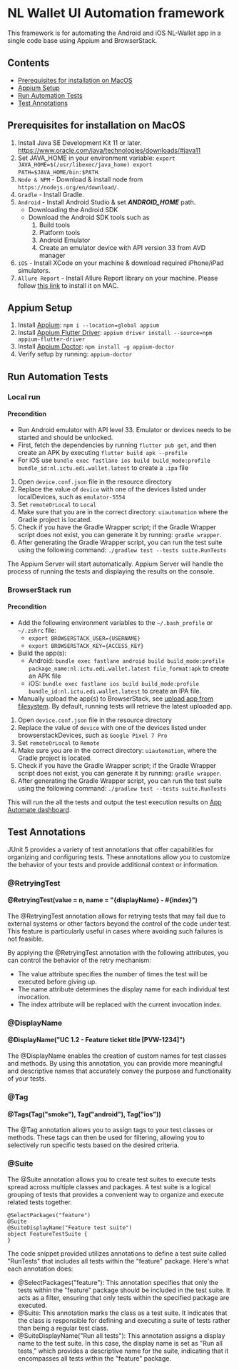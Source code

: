 # NL Wallet UI Automation framework

This framework is for automating the Android and iOS NL-Wallet app in a single code base using Appium and BrowserStack.

## Contents

* [Prerequisites for installation on MacOS](#prerequisites-for-installation-on-macos)
* [Appium Setup](#appium-setup)
* [Run Automation Tests](#run-automation-tests)
* [Test Annotations](#test-annotations)

## Prerequisites for installation on MacOS

1. Install Java SE Development Kit 11 or later. https://www.oracle.com/java/technologies/downloads/#java11</b>
2. Set JAVA_HOME in your environment variable:
   `export JAVA_HOME=$(/usr/libexec/java_home)
   export PATH=$JAVA_HOME/bin:$PATH`.
3. `Node & NPM`</b> - Download & install node from `https://nodejs.org/en/download/`.
4. `Gradle`</b> - Install Gradle.
5. `Android`</b> - Install Android Studio & set <i><b>ANDROID_HOME</b></i> path.
    - Downloading the Android SDK
    - Download the Android SDK tools such as
        1. Build tools
        2. Platform tools
        3. Android Emulator
        4. Create an emulator device with API version 33 from AVD manager
6. `iOS`</b> - Install XCode on your machine & download required iPhone/iPad simulators.
7. `Allure Report`</b> - Install Allure Report library on your machine. Please follow [this link](https://docs.qameta.io/allure/#_installing_a_commandline) to install it on MAC.

## Appium Setup

1. Install [Appium](https://appium.io/docs/en/2.0/quickstart/install/): `npm i --location=global appium`
2. Install [Appium Flutter Driver](https://github.com/appium-userland/appium-flutter-driver): `appium driver install --source=npm appium-flutter-driver`
3. Install [Appium Doctor](https://github.com/appium/appium-doctor): `npm install -g appium-doctor`
4. Verify setup by running: `appium-doctor`

## Run Automation Tests

### Local run

#### Precondition

- Run Android emulator with API level 33. Emulator or devices needs to be started and should be unlocked.
- First, fetch the dependencies by running `flutter pub get`, and then create an APK by executing `flutter build apk --profile`
- For iOS use `bundle exec fastlane ios build build_mode:profile bundle_id:nl.ictu.edi.wallet.latest` to create a `.ipa` file

1. Open `device.conf.json` file in the resource directory
2. Replace the value of `device` with one of the devices listed under localDevices, such as `emulator-5554`
3. Set `remoteOrLocal` to `Local`
4. Make sure that you are in the correct directory: `uiautomation` where the Gradle project is located.
5. Check if you have the Gradle Wrapper script; if the Gradle Wrapper script does not exist, you can generate it by running: `gradle wrapper`.
6. After generating the Gradle Wrapper script, you can run the test suite using the following command: `./gradlew test --tests suite.RunTests`

The Appium Server will start automatically. Appium Server will handle the process of running the tests and displaying the results on the console.

### BrowserStack run

#### Precondition

- Add the following environment variables to the `~/.bash_profile` or `~/.zshrc` file:
    - `export BROWSERSTACK_USER={USERNAME}`
    - `export BROWSERSTACK_KEY={ACCESS_KEY}`
- Build the app(s):
    - Android: `bundle exec fastlane android build build_mode:profile package_name:nl.ictu.edi.wallet.latest file_format:apk` to create an APK file
    - iOS: `bundle exec fastlane ios build build_mode:profile bundle_id:nl.ictu.edi.wallet.latest` to create an IPA file.
- Manually upload the app(s) to BrowserStack, see [upload app from filesystem](https://www.browserstack.com/docs/app-automate/appium/upload-app-from-filesystem). By default, running tests will retrieve the latest uploaded app.

1. Open `device.conf.json` file in the resource directory
2. Replace the value of `device` with one of the devices listed under browserstackDevices, such as `Google Pixel 7 Pro`
3. Set `remoteOrLocal` to `Remote`
4. Make sure you are in the correct directory: `uiautomation`, where the Gradle project is located.
5. Check if you have the Gradle Wrapper script; if the Gradle Wrapper script does not exist, you can generate it by running: `gradle wrapper`.
6. After generating the Gradle Wrapper script, you can run the test suite using the following command: `./gradlew test --tests suite.RunTests`

This will run the all the tests and output the test execution results on [App Automate dashboard](https://app-automate.browserstack.com/dashboard).

## Test Annotations

JUnit 5 provides a variety of test annotations that offer capabilities for organizing and configuring tests. These annotations allow you to customize the behavior of your tests and provide additional context or information.

### @RetryingTest

#### @RetryingTest(value = n, name = "{displayName} - #{index}")

The @RetryingTest annotation allows for retrying tests that may fail due to external systems or other factors beyond the control of the code under test. This feature is particularly useful in cases where avoiding such failures is not feasible.

By applying the @RetryingTest annotation with the following attributes, you can control the behavior of the retry mechanism:

- The value attribute specifies the number of times the test will be executed before giving up.
- The name attribute determines the display name for each individual test invocation.
- The index attribute will be replaced with the current invocation index.

### @DisplayName

#### @DisplayName("UC 1.2 - Feature ticket title [PVW-1234]")

The @DisplayName enables the creation of custom names for test classes and methods. By using this annotation, you can provide more meaningful and descriptive names that accurately convey the purpose and functionality of your tests.

### @Tag

#### @Tags(Tag("smoke"), Tag("android"), Tag("ios"))

The @Tag annotation allows you to assign tags to your test classes or methods. These tags can then be used for filtering, allowing you to selectively run specific tests based on the desired criteria.

### @Suite

The @Suite annotation allows you to create test suites to execute tests spread across multiple classes and packages. A test suite is a logical grouping of tests that provides a convenient way to organize and execute related tests together.

```
@SelectPackages("feature")
@Suite
@SuiteDisplayName("Feature test suite")
object FeatureTestSuite {
}
```

The code snippet provided utilizes annotations to define a test suite called "RunTests" that includes all tests within the "feature" package. Here's what each annotation does:

- @SelectPackages("feature"): This annotation specifies that only the tests within the "feature"
  package should be included in the test suite. It acts as a filter, ensuring that only tests within the specified package are executed.
- @Suite: This annotation marks the class as a test suite. It indicates that the class is responsible for defining and executing a suite of tests rather than being a regular test class.
- @SuiteDisplayName("Run all tests"): This annotation assigns a display name to the test suite. In this case, the display name is set as "Run all tests," which provides a descriptive name for the suite, indicating that it encompasses all tests within the "feature" package.
